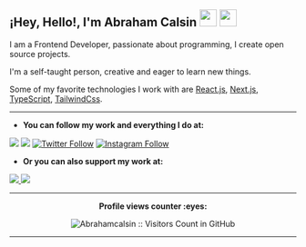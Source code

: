 ## ¡Hey, Hello!, I'm Abraham Calsin <img src="https://media.giphy.com/media/hvRJCLFzcasrR4ia7z/giphy.gif" width="30"> <img src="https://emojis.slackmojis.com/emojis/images/1531849430/4246/blob-sunglasses.gif?1531849430" width="30"/>

I am a Frontend Developer, passionate about programming, I create open source projects.

I'm a self-taught person, creative and eager to learn new things.

Some of my favorite technologies I work with are [React.js](https://reactjs.org/), [Next.js](https://nextjs.org/), [TypeScript](https://www.typescriptlang.org/), [TailwindCss](https://tailwindcss.com/).

---

- **You can follow my work and everything I do at:**

<p>
  <a href='https://www.abrahamcalsin.com' target='_blank'><img src='https://img.shields.io/badge/portfolio-%23.svg?&style=for-the-badge&logo=&logoColor=white%22'></a>
  <a href='https://www.linkedin.com/in/abrahamcalsin' target='_blank'><img src='https://img.shields.io/badge/LinkedIn-0077B5?style=for-the-badge&logo=linkedin&logoColor=white'/></a>
  <a href='https://twitter.com/abraham_calsin' target='_blank'><img alt="Twitter Follow" src="https://img.shields.io/badge/twitter-%231DA1F2.svg?&style=for-the-badge&logo=twitter&logoColor=white"></a>
  <a href='https://instagram.com/abrahamcalsin' target='_blank'>
  <img alt="Instagram Follow" src="https://img.shields.io/badge/instagram-%23833AB4.svg?&style=for-the-badge&logo=instagram&logoColor=white"/>
  </a>
</p>

- **Or you can also support my work at:**

<p>
  <a href='https://buymeacoff.ee/abrahamcalsin' target="_blank">
  <img src="https://img.shields.io/badge/buy%20me%20a%20coffee-%235F7FFF.svg?&style=for-the-badge&logo=buy-me-a-coffee&logoColor=white" />
  </a>
  <a href='https://github.com/sponsors/abrahamcalsin' target='_blank'>
  <img src="https://img.shields.io/badge/github%20sponsors-%23EA4AAA.svg?&style=for-the-badge&logoColor=white&logo=data:image/png;base64,iVBORw0KGgoAAAANSUhEUgAAABgAAAAYCAYAAADgdz34AAAAGXRFWHRTb2Z0d2FyZQBBZG9iZSBJbWFnZVJlYWR5ccllPAAAAPFJREFUeNrsVW0NhDAMZSiYBCRMAg6YhElAAg6QgBQkIIFzMAk7SLa70rT7uB3J/bgmhUBf31u7Lmuav5Wac04fvrmrnd8GYAyD0SnyxcVtycHEVn5ZzeG9f68E0YowsCJNCQTAllHdQsRllCOq/iaYvMtUF3CgAwJ9xYD0gKc7/7XnQwjxADhZMYSv3MDZgmAQGSoEBsR1KW+saRNqz8ht4u4BltvIyABYn7uzuUdAobMgM8nhGVCpBJMrQpCb3JKnlAhBPpZu2syJEOTzpwcHt0t5L29LpogF01JPzoh8lxyNcKhA3XXbqdvIf9aeAgwApQNy3AmH0wEAAAAASUVORK5CYII="/>
    <a>
</p>
    
---

<p align="center">
  <b>Profile views counter :eyes:</b>
</p>
<p align="center">
  <img
    src="https://profile-counter.glitch.me/{abrahamcalsin}/count.svg"
    alt="Abrahamcalsin :: Visitors Count in GitHub"
  />
</p>

---

